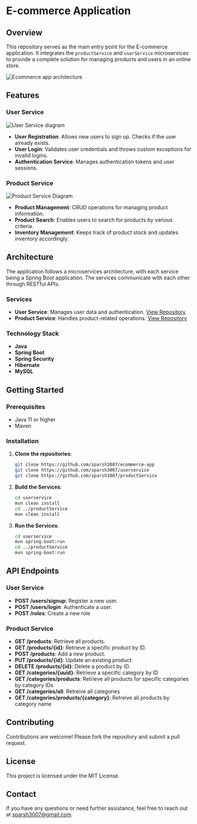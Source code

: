 # E-commerce Application

## Overview

This repository serves as the main entry point for the E-commerce application. It integrates the `productService` and `userService` microservices to provide a complete solution for managing products and users in an online store.

![Ecommerce app architecture](https://github.com/sparsh3007/ecommerce-app/assets/49100336/3cc858e7-8889-479d-8ca0-7dcda2d50b14)

## Features

### User Service

![User Service diagram](https://github.com/sparsh3007/ecommerce-app/assets/49100336/8b04a0b7-b4a4-4938-b195-d50fbe5938c8)


- **User Registration**: Allows new users to sign up. Checks if the user already exists.
- **User Login**: Validates user credentials and throws custom exceptions for invalid logins.
- **Authentication Service**: Manages authentication tokens and user sessions.

### Product Service

![Product Service Diagram](https://github.com/sparsh3007/ecommerce-app/assets/49100336/043cf617-7e3c-46de-8bdf-efba4373af0e)

- **Product Management**: CRUD operations for managing product information.
- **Product Search**: Enables users to search for products by various criteria.
- **Inventory Management**: Keeps track of product stock and updates inventory accordingly.

## Architecture

The application follows a microservices architecture, with each service being a Spring Boot application. The services communicate with each other through RESTful APIs.

### Services

- **User Service**: Manages user data and authentication. [View Repository](https://github.com/sparsh3007/userservice)
- **Product Service**: Handles product-related operations. [View Repository](https://github.com/sparsh3007/productService)

### Technology Stack

- **Java**
- **Spring Boot**
- **Spring Security**
- **Hibernate**
- **MySQL**

## Getting Started

### Prerequisites

- Java 11 or higher
- Maven

### Installation

1. **Clone the repositories**:
    ```bash
    git clone https://github.com/sparsh3007/ecommerce-app
    git clone https://github.com/sparsh3007/userservice
    git clone https://github.com/sparsh3007/productService
    ```

2. **Build the Services**:
    ```bash
    cd userservice
    mvn clean install
    cd ../productService
    mvn clean install
    ```

3. **Run the Services**:
    ```bash
    cd userservice
    mvn spring-boot:run
    cd ../productService
    mvn spring-boot:run
    ```


## API Endpoints

### User Service

- **POST /users/signup**: Register a new user.
- **POST /users/login**: Authenticate a user.
- **POST /roles**: Create a new role
  
### Product Service

- **GET /products**: Retrieve all products.
- **GET /products/{id}**: Retrieve a specific product by ID.
- **POST /products**: Add a new product.
- **PUT /products/{id}**: Update an existing product.
- **DELETE /products/{id}**: Delete a product by ID.
- **GET /categories/{uuid}**: Retrieve a specific category by ID
- **GET /categories/products**: Retrieve all products for specific categories by category IDs
- **GET /categories/all**: Retreive all categories
- **GET /categories/products/{category}**: Retreive all products by category name

## Contributing

Contributions are welcome! Please fork the repository and submit a pull request.

## License

This project is licensed under the MIT License.

## Contact

If you have any questions or need further assistance, feel free to reach out at sparsh3007@gmail.com.
